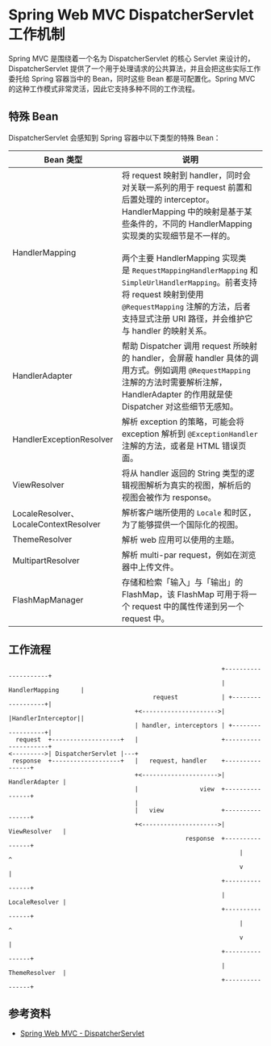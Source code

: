 # Spring Web MVC DispatcherServlet 工作机制

Spring MVC 是围绕着一个名为 DispatcherServlet 的核心 Servlet 来设计的，DispatcherServlet 提供了一个用于处理请求的公共算法，并且会把这些实际工作委托给 Spring 容器当中的 Bean，同时这些 Bean 都是可配置化。Spring MVC 的这种工作模式非常灵活，因此它支持多种不同的工作流程。

## 特殊 Bean

DispatcherServlet 会感知到 Spring 容器中以下类型的特殊 Bean：

| Bean 类型                             | 说明                                                                                                                                                                                                                                                                                                                                                                                                            |
| ------------------------------------- | --------------------------------------------------------------------------------------------------------------------------------------------------------------------------------------------------------------------------------------------------------------------------------------------------------------------------------------------------------------------------------------------------------------- |
| HandlerMapping                        | 将 request 映射到 handler，同时会对关联一系列的用于 request 前置和后置处理的 interceptor。HandlerMapping 中的映射是基于某些条件的，不同的 HandlerMapping 实现类的实现细节是不一样的。<br><br>两个主要 HandlerMapping 实现类是 `RequestMappingHandlerMapping` 和 `SimpleUrlHandlerMapping`。前者支持将 request 映射到使用 `@RequestMapping` 注解的方法，后者支持显式注册 URI 路径，并会维护它与 handler 的映射关系。 |
| HandlerAdapter                        | 帮助 Dispatcher 调用 request 所映射的 handler，会屏蔽 handler 具体的调用方式。例如调用 `@RequestMapping` 注解的方法时需要解析注解，HandlerAdapter 的作用就是使 Dispatcher 对这些细节无感知。                                                                                                                                                                                                                    |
| HandlerExceptionResolver              | 解析 exception 的策略，可能会将 exception 解析到 `@ExceptionHandler` 注解的方法，或者是 HTML 错误页面。                                                                                                                                                                                                                                                                                                         |
| ViewResolver                          | 将从 handler 返回的 String 类型的逻辑视图解析为真实的视图，解析后的视图会被作为 response。                                                                                                                                                                                                                                                                                                                      |
| LocaleResolver、LocaleContextResolver | 解析客户端所使用的 `Locale` 和时区，为了能够提供一个国际化的视图。                                                                                                                                                                                                                                                                                                                                              |
| ThemeResolver                         | 解析 web 应用可以使用的主题。                                                                                                                                                                                                                                                                                                                                                                                   |
| MultipartResolver                     | 解析 multi-par request，例如在浏览器中上传文件。                                                                                                                                                                                                                                                                                                                                                                |
| FlashMapManager                       | 存储和检索「输入」与「输出」的 FlashMap，该 FlashMap 可用于将一个 request 中的属性传递到另一个 request 中。                                                                                                                                                                                                                                                                                                     |

## 工作流程

```plain text
                                                           +---------------------+
                                                           | HandlerMapping      |
                                        request            | +------------------+|
                                   +<--------------------->| |HandlerInterceptor||
                                   | handler, interceptors | +------------------+|
  request  +-------------------+   |                       +---------------------+
<--------->| DispatcherServlet |---+
 response  +-------------------+   |   request, handler    +----------------+
                                   +<--------------------->| HandlerAdapter |
                                   |                 view  +----------------+
                                   |
                                   |   view                +----------------+
                                   +<--------------------->| ViewResolver   |
                                                 response  +----------------+
                                                                |      ^
                                                                v      |
                                                           +----------------+
                                                           | LocaleResolver |
                                                           +----------------+
                                                                |      ^
                                                                v      |
                                                           +----------------+
                                                           | ThemeResolver  |
                                                           +----------------+
```

## 参考资料

- [Spring Web MVC - DispatcherServlet](https://docs.spring.io/spring-framework/docs/current/reference/html/web.html#mvc-servlet)
